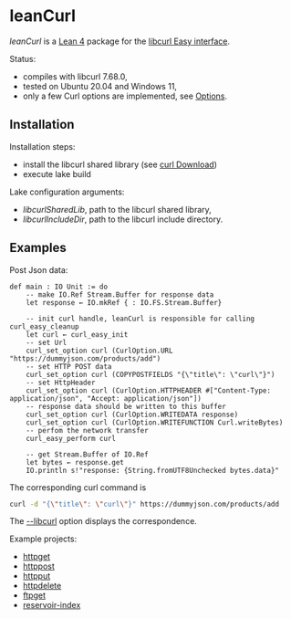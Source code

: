 # leanCurl

*leanCurl* is a [Lean 4](https://github.com/leanprover/lean4) package for the [libcurl Easy interface](https://curl.se/libcurl/).

Status:

* compiles with libcurl 7.68.0,
* tested on Ubuntu 20.04 and Windows 11,
* only a few Curl options are implemented, see [Options](src/Curl/Options.lean).

## Installation

Installation steps:

* install the libcurl shared library (see [curl Download](https://curl.se/download.html))
* execute lake build

Lake configuration arguments:

* *libcurlSharedLib*, path to the libcurl shared library,
* *libcurlIncludeDir*, path to the libcurl include directory.

## Examples

Post Json data:

```lean
def main : IO Unit := do
    -- make IO.Ref Stream.Buffer for response data
    let response ← IO.mkRef { : IO.FS.Stream.Buffer}

    -- init curl handle, leanCurl is responsible for calling curl_easy_cleanup 
    let curl ← curl_easy_init
    -- set Url
    curl_set_option curl (CurlOption.URL "https://dummyjson.com/products/add")
    -- set HTTP POST data
    curl_set_option curl (COPYPOSTFIELDS "{\"title\": \"curl\"}")
    -- set HttpHeader
    curl_set_option curl (CurlOption.HTTPHEADER #["Content-Type: application/json", "Accept: application/json"])
    -- response data should be written to this buffer
    curl_set_option curl (CurlOption.WRITEDATA response)
    curl_set_option curl (CurlOption.WRITEFUNCTION Curl.writeBytes)
    -- perfom the network transfer 
    curl_easy_perform curl

    -- get Stream.Buffer of IO.Ref 
    let bytes ← response.get
    IO.println s!"response: {String.fromUTF8Unchecked bytes.data}"

```

The corresponding curl command is

```sh
curl -d "{\"title\": \"curl\"}" https://dummyjson.com/products/add
```

The [--libcurl](https://everything.curl.dev/libcurl/libcurl) option displays the correspondence.

Example projects:

* [httpget](examples/httpget/)
* [httppost](examples/httppost/)
* [httpput](examples/httpput/)
* [httpdelete](examples/httpdelete/)
* [ftpget](examples/ftpget//)
* [reservoir-index](examples/reservoir-index//)
